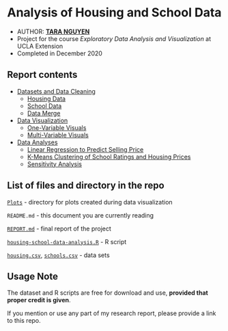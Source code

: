 # Analysis of Housing and School Data

- AUTHOR: [**TARA NGUYEN**](https://www.linkedin.com/in/taranguyen264/)
- Project for the course *Exploratory Data Analysis and Visualization* at UCLA Extension
- Completed in December 2020

## Report contents

- [Datasets and Data Cleaning](REPORT.MD#datasets-and-data-cleaning)
  - [Housing Data](REPORT.MD#housing-data)
  - [School Data](REPORT.MD#school-data)
  - [Data Merge](REPORT.MD#data-merge)
- [Data Visualization](REPORT.MD#data-visualization)
  - [One-Variable Visuals](REPORT.MD#one-variable-visuals)
  - [Multi-Variable Visuals](REPORT.MD#multi-variable-visuals)
- [Data Analyses](REPORT.MD#data-analyses)
  - [Linear Regression to Predict Selling Price](REPORT.MD#linear-regression-to-predict-selling-price)
  - [K-Means Clustering of School Ratings and Housing Prices](REPORT.MD#k-means-clustering-of-school-ratings-and-housing-prices)
  - [Sensitivity Analysis](REPORT.MD#sensitivity-analysis)

## List of files and directory in the repo

[`Plots`](Plots) - directory for plots created during data visualization

`README.md` - this document you are currently reading

[`REPORT.md`](REPORT.md) - final report of the project

[`housing-school-data-analysis.R`](housing-school-data-analysis.R) - R script

[`housing.csv`](housing.csv), [`schools.csv`](schools.csv) - data sets

## Usage Note

The dataset and R scripts are free for download and use, **provided that proper credit is given**.

If you mention or use any part of my research report, please provide a link to this repo.
